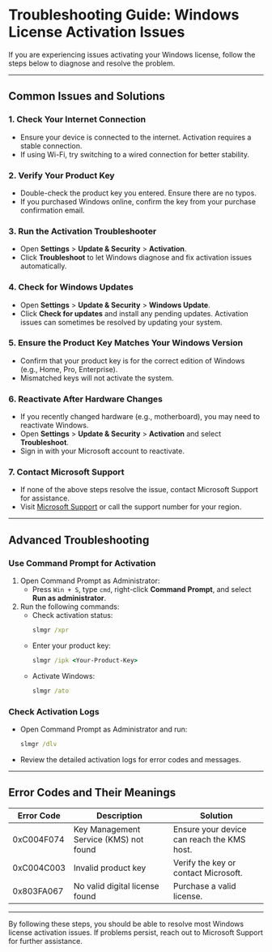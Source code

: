 # Troubleshooting Guide: Windows License Activation Issues

If you are experiencing issues activating your Windows license, follow the steps below to diagnose and resolve the problem.

---

## Common Issues and Solutions

### 1. **Check Your Internet Connection**
   - Ensure your device is connected to the internet. Activation requires a stable connection.
   - If using Wi-Fi, try switching to a wired connection for better stability.

### 2. **Verify Your Product Key**
   - Double-check the product key you entered. Ensure there are no typos.
   - If you purchased Windows online, confirm the key from your purchase confirmation email.

### 3. **Run the Activation Troubleshooter**
   - Open **Settings** > **Update & Security** > **Activation**.
   - Click **Troubleshoot** to let Windows diagnose and fix activation issues automatically.

### 4. **Check for Windows Updates**
   - Open **Settings** > **Update & Security** > **Windows Update**.
   - Click **Check for updates** and install any pending updates. Activation issues can sometimes be resolved by updating your system.

### 5. **Ensure the Product Key Matches Your Windows Version**
   - Confirm that your product key is for the correct edition of Windows (e.g., Home, Pro, Enterprise).
   - Mismatched keys will not activate the system.

### 6. **Reactivate After Hardware Changes**
   - If you recently changed hardware (e.g., motherboard), you may need to reactivate Windows.
   - Open **Settings** > **Update & Security** > **Activation** and select **Troubleshoot**.
   - Sign in with your Microsoft account to reactivate.

### 7. **Contact Microsoft Support**
   - If none of the above steps resolve the issue, contact Microsoft Support for assistance.
   - Visit [Microsoft Support](https://support.microsoft.com) or call the support number for your region.

---

## Advanced Troubleshooting

### Use Command Prompt for Activation
1. Open Command Prompt as Administrator:
   - Press `Win + S`, type `cmd`, right-click **Command Prompt**, and select **Run as administrator**.
2. Run the following commands:
   - Check activation status:
     ```cmd
     slmgr /xpr
     ```
   - Enter your product key:
     ```cmd
     slmgr /ipk <Your-Product-Key>
     ```
   - Activate Windows:
     ```cmd
     slmgr /ato
     ```

### Check Activation Logs
   - Open Command Prompt as Administrator and run:
     ```cmd
     slmgr /dlv
     ```
   - Review the detailed activation logs for error codes and messages.

---

## Error Codes and Their Meanings

| **Error Code** | **Description**                          | **Solution**                              |
|-----------------|------------------------------------------|-------------------------------------------|
| 0xC004F074      | Key Management Service (KMS) not found  | Ensure your device can reach the KMS host.|
| 0xC004C003      | Invalid product key                     | Verify the key or contact Microsoft.      |
| 0x803FA067      | No valid digital license found          | Purchase a valid license.                 |

---

By following these steps, you should be able to resolve most Windows license activation issues. If problems persist, reach out to Microsoft Support for further assistance.

